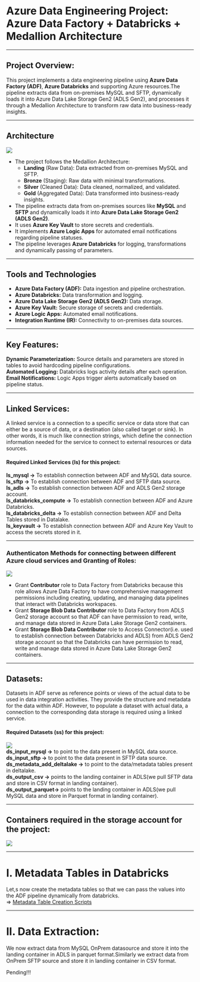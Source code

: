 # Azure Data Engineering Project: Azure Data Factory + Databricks + Medallion Architecture
- - - -
## Project Overview:
This project implements a data engineering pipeline using **Azure Data Factory (ADF)**, **Azure Databricks** and supporting Azure resources.The pipeline extracts data from on-premises MySQL and SFTP, dynamically loads it into Azure Data Lake Storage Gen2 (ADLS Gen2), and processes it through a Medallion Architecture to transform raw data into business-ready insights.

- - - -

## Architecture

![](https://github.com/SALAHUDDINKHAN99/Azure-data-engineering-batch-load-project/blob/main/Images/Project%20Architecture.png)

* The project follows the Medallion Architecture:
  * **Landing** (Raw Data): Data extracted from on-premises MySQL and SFTP. 
  * **Bronze** (Staging): Raw data with minimal transformations.
  * **Silver** (Cleaned Data): Data cleaned, normalized, and validated.
  * **Gold** (Aggregated Data): Data transformed into business-ready insights.
* The pipeline extracts data from on-premises sources like **MySQL** and **SFTP** and dynamically loads it into **Azure Data Lake Storage Gen2 (ADLS Gen2)**.
* It uses **Azure Key Vault** to store secrets and credentials.
* It implements **Azure Logic Apps** for automated email notifications regarding pipeline statuses.
* The pipeline leverages **Azure Databricks** for logging, transformations and dynamically passing of parameters.

- - - -

## Tools and Technologies
* **Azure Data Factory (ADF):** Data ingestion and pipeline orchestration.
* **Azure Databricks:** Data transformation and logging.
* **Azure Data Lake Storage Gen2 (ADLS Gen2):** Data storage.
* **Azure Key Vault:** Secure storage of secrets and credentials.
* **Azure Logic Apps:** Automated email notifications.
* **Integration Runtime (IR):** Connectivity to on-premises data sources.

- - - -

## Key Features:
**Dynamic Parameterization:** Source details and parameters are stored in tables to avoid hardcoding pipeline configurations.<br/>
**Automated Logging:** Databricks logs activity details after each operation.<br/>
**Email Notifications:** Logic Apps trigger alerts automatically based on pipeline status.<br/>

- - - -


## Linked Services:
A linked service is a connection to a specific service or data store that can either be a source of data, or a destination (also called target or sink). In other words, it is much like connection strings, which define the connection information needed for the service to connect to external resources or data sources.

#### Required Linked Services (ls) for this project:<br/>
**ls_mysql ->** To establish connection between ADF and MySQL data source.<br/>
**ls_sftp ->** To establish connection between ADF and SFTP data source.<br/>
**ls_adls ->** To establish connection between ADF and ADLS Gen2 storage account.<br/>
**ls_databricks_compute ->** To establish connection between ADF and Azure Databricks.<br/>
**ls_databricks_delta ->** To establish connection between ADF and Delta Tables stored in Datalake.<br/>
**ls_keyvault ->** To establish connection between ADF and Azure Key Vault to access the secrets stored in it.<br/>

- - - -

### Authenticaton Methods for connecting between different Azure cloud services and Granting of Roles:

![](https://github.com/SALAHUDDINKHAN99/Azure-data-engineering-batch-load-project/blob/main/Images/Linked%20Services%20and%20Authentication%20Types%20inside%20Azure%20Cloud.jpg)

* Grant **Contributor** role to Data Factory from Databricks because this role allows Azure Data Factory to have comprehensive management permissions including creating, updating, and managing data pipelines that interact with Databricks workspaces.<br/>
* Grant **Storage Blob Data Contributor** role to Data Factory from ADLS Gen2 storage account so that ADF can have permission to read, write, and manage data stored in Azure Data Lake Storage Gen2 containers.<br/>
* Grant **Storage Blob Data Contributor** role to Access Connector(i.e. used to establish connection between Databricks and ADLS) from ADLS Gen2 storage account so that the Databricks can have permission to read, write and manage data stored in Azure Data Lake Storage Gen2 containers.<br/>

- - - -


## Datasets:
Datasets in ADF serve as reference points or views of the actual data to be used in data integration activities. They provide the structure and metadata for the data within ADF. However, to populate a dataset with actual data, a connection to the corresponding data storage is required using a linked service.

#### Required Datasets (ss) for this project:<br/>
![](https://github.com/SALAHUDDINKHAN99/Azure-data-engineering-batch-load-project/blob/main/Images/Datasets.png)<br/>
**ds_input_mysql ->** to point to the data present in MySQL data source.<br/>
**ds_input_sftp ->** to point to the data present in SFTP data source.<br/>
**ds_metadata_add_deltalake ->** to point to the data/metadata tables present in deltalake.<br/>
**ds_output_csv ->** points to the landing container in ADLS(we pull SFTP data and store in CSV format in landing container).<br/>
**ds_output_parquet->** points to the landing container in ADLS(we pull MySQL data and store in Parquet format in landing container).<br/>

- - - -

## Containers required in the storage account for the project:
![](https://github.com/SALAHUDDINKHAN99/Azure-data-engineering-batch-load-project/blob/main/Images/StorageAccount.png)

- - - -

# I. Metadata Tables in Databricks
Let,s now create the metadata tables so that we can pass the values into the ADF pipeline dynamically from databricks.<br/>
=> [Metadata Table Creation Scripts](https://github.com/SALAHUDDINKHAN99/Azure-data-engineering-batch-load-project/blob/main/Scripts/METADATA%20Tables.ipynb)

- - - -

# II. Data Extraction:

We now extract data from MySQL OnPrem datasource and store it into the landing container in ADLS in parquet format.Similarly we extract data from OnPrem SFTP source and store it in landiing container in CSV format.

Pending!!!



